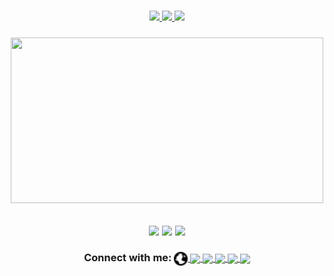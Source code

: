 <!-- Stats Badges -->
<h3 align="center">
  <a href="https://rhbarber.com" alt="Website">
      <img src="https://img.shields.io/website?style=for-the-badge&url=https%3A%2F%2Frhbarber.com">
  </a>
  <a href="https://twitter.com/Rhb4rber" alt="Twitter">
      <img src="https://img.shields.io/twitter/follow/Rhb4rber?&style=for-the-badge&color=lightblue">
  </a>
  <a href="https://twitch.tv/Rhbarber" alt="Twitch">
      <img src="https://img.shields.io/twitch/status/Rhbarber?style=for-the-badge">
  </a>
  
  <!--<a href="https://whoogle.rhbarber.com" alt="Whoogle Server">
      <img src="https://img.shields.io/website?label=whoogle.rhbarber.com&style=for-the-badge&url=https%3A%2F%2Fwhoogle.rhbarber.com">
  </a>-->
</h3>

<!-- Discord Activity -->
<h3 align="center">
  <a href="https://discord.com/users/367779328940965898">
    <img src="https://lanyard-profile-readme.vercel.app/api/367779328940965898?animated=true?" align="center" height="265" width=500>
  </a>
</h3>

<!-- Stats Card -->
<h2 align="center">
  <a>
    <img align="center" src="https://github-readme-stats.vercel.app/api?username=Rhbarber&repo=github-readme-stats&count_private=true&include_all_commits=true&show_icons=true&theme=radical&card_width=750)]">
  </a>
   
<!-- Top Languages Card -->
  <a>
    <img align="center" src="https://github-readme-stats.vercel.app/api/top-langs?username=Rhbarber&repo=github-readme-stats&langs_count=5&show_icons=true&theme=radical&layout=compact&card_width=445)]">
  </a>
  
<!-- Wakatime Time Stats -->
  <a>
    <img align="center" src="https://github-readme-stats.vercel.app/api/wakatime?username=Rhbarber&langs_count=5&theme=radical&layout=compact&custom_title=Nabetse's%20Wakatime%20Stats">
  </a>
</h2>

<!-- "Contact with me" section -->
<h3 align="center">
  Connect with me:
  <a href="https://rhbarber.com" alt="Rhbarber | Website">
      <img src="https://raw.githubusercontent.com/iconic/open-iconic/master/svg/globe.svg" width="22px" align="center">
  </a>
  <a href="mailto:me@rhbarber.com" alt="Rhbarber | Email">
      <img src="https://cdn.jsdelivr.net/npm/simple-icons@5.8.1/icons/gmail.svg" width="22px" align="center">
  </a>
  <a href="https://www.linkedin.com/in/rhbarber/" alt="Rhbarber | Linkedin">
      <img src="https://cdn.jsdelivr.net/npm/simple-icons@5.8.1/icons/linkedin.svg" width="22px" align="center">
  </a>
  <a href="https://discord.com/users/367779328940965898" alt="Rhbarber | Discord">
      <img src="https://cdn.jsdelivr.net/npm/simple-icons@5.8.1/icons/discord.svg" width="22px" align="center">
  </a>
  <a href="https://steamcommunity.com/id/Rhbarber" alt="Rhbarber | Steam">
      <img src="https://cdn.jsdelivr.net/npm/simple-icons@5.8.1/icons/steam.svg" width="22px" align="center">
  </a>
  <a href="https://twitch.tv/Rhbarber" alt="Rhbarber | Twitch">
      <img src="https://cdn.jsdelivr.net/npm/simple-icons@5.8.1/icons/twitch.svg" width="22px" align="center">
  </a>
</h3>

<!-- Trophies 
<h3 align="center">
  <a href="https://github.com/Rhbarber">
      <img src="https://github-profile-trophy.vercel.app/?username=Rhbarber&no-bg=true&no-frame=true">
  </a>
</h3> -->

<!--**Rhbarber/Rhbarber** is a ✨ _special_ ✨ repository because its `README.md` (this file) appears on your GitHub profile.-->
